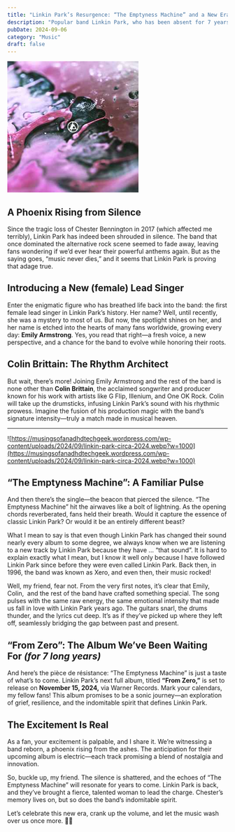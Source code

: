 ```yaml
---
title: "Linkin Park’s Resurgence: “The Emptyness Machine” and a New Era"
description: "Popular band Linkin Park, who has been absent for 7 years due to a tragidy, has reemerged and with a new album and two new band members."
pubDate: 2024-09-06
category: "Music"
draft: false
---
```


![temp.jpg](temp.jpg)

## **A Phoenix Rising from Silence**

Since the tragic loss of Chester Bennington in 2017 (which affected me terribly), Linkin Park has indeed been shrouded in silence. The band that once dominated the alternative rock scene seemed to fade away, leaving fans wondering if we’d ever hear their powerful anthems again. But as the saying goes, “music never dies,” and it seems that Linkin Park is proving that adage true.

## **Introducing a New (female) Lead Singer**

Enter the enigmatic figure who has breathed life back into the band: the first female lead singer in Linkin Park’s history. Her name? Well, until recently, she was a mystery to most of us. But now, the spotlight shines on her, and her name is etched into the hearts of many fans worldwide, growing every day: **Emily Armstrong**. Yes, you read that right—a fresh voice, a new perspective, and a chance for the band to evolve while honoring their roots.

## **Colin Brittain: The Rhythm Architect**

But wait, there’s more! Joining Emily Armstrong and the rest of the band is none other than **Colin Brittain**, the acclaimed songwriter and producer known for his work with artists like G Flip, Illenium, and One OK Rock. Colin will take up the drumsticks, infusing Linkin Park’s sound with his rhythmic prowess. Imagine the fusion of his production magic with the band’s signature intensity—truly a match made in musical heaven.

---

![https://musingsofanadhdtechgeek.wordpress.com/wp-content/uploads/2024/09/linkin-park-circa-2024.webp?w=1000](https://musingsofanadhdtechgeek.wordpress.com/wp-content/uploads/2024/09/linkin-park-circa-2024.webp?w=1000)

## **“The Emptyness Machine”: A Familiar Pulse**

And then there’s the single—the beacon that pierced the silence. “The Emptyness Machine” hit the airwaves like a bolt of lightning. As the opening chords reverberated, fans held their breath. Would it capture the essence of classic Linkin Park? Or would it be an entirely different beast?

What I mean to say is that even though Linkin Park has changed their sound nearly every album to some degree, we always know when we are listening to a new track by Linkin Park because they have … “that sound”. It is hard to explain exactly what I mean, but I know it well only because I have followed Linkin Park since before they were even called Linkin Park. Back then, in 1996, the band was known as Xero, and even then, their music rocked!

Well, my friend, fear not. From the very first notes, it’s clear that Emily, Colin,  and the rest of the band have crafted something special. The song pulses with the same raw energy, the same emotional intensity that made us fall in love with Linkin Park years ago. The guitars snarl, the drums thunder, and the lyrics cut deep. It’s as if they’ve picked up where they left off, seamlessly bridging the gap between past and present.

## **“From Zero”: The Album We’ve Been Waiting For *(for 7 long years)***

And here’s the pièce de résistance: “The Emptyness Machine” is just a taste of what’s to come. Linkin Park’s next full album, titled **“From Zero,”** is set to release on **November 15, 2024,** via Warner Records. Mark your calendars, my fellow fans! This album promises to be a sonic journey—an exploration of grief, resilience, and the indomitable spirit that defines Linkin Park.

## **The Excitement Is Real**

As a fan, your excitement is palpable, and I share it. We’re witnessing a band reborn, a phoenix rising from the ashes. The anticipation for their upcoming album is electric—each track promising a blend of nostalgia and innovation.

So, buckle up, my friend. The silence is shattered, and the echoes of “The Emptyness Machine” will resonate for years to come. Linkin Park is back, and they’ve brought a fierce, talented woman to lead the charge. Chester’s memory lives on, but so does the band’s indomitable spirit.

Let’s celebrate this new era, crank up the volume, and let the music wash over us once more. 🤘🔥
